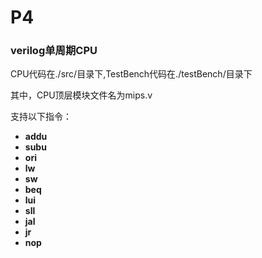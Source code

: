 # P4

### verilog单周期CPU

CPU代码在./src/目录下,TestBench代码在./testBench/目录下

其中，CPU顶层模块文件名为mips.v

支持以下指令：

+ **addu**
+ **subu**
+ **ori**
+ **lw**
+ **sw**
+ **beq**
+ **lui**
+ **sll**
+ **jal**
+ **jr**
+ **nop**